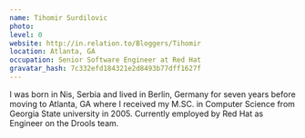 ```yaml
---
name: Tihomir Surdilovic
photo:
level: 0
website: http://in.relation.to/Bloggers/Tihomir
location: Atlanta, GA
occupation: Senior Software Engineer at Red Hat
gravatar_hash: 7c332efd184321e2d8493b77dff1627f
---
```

I was born in Nis, Serbia and lived in Berlin, Germany for seven years before
moving to Atlanta, GA where I received my M.SC. in Computer Science from Georgia
State university in 2005.
Currently employed by Red Hat as Engineer on the Drools team.
